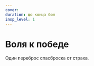 ```yaml
---
cover:
duration: до конца боя
insp_level: 1
---
```

# Воля к победе

Один переброс спасброска от страха.
